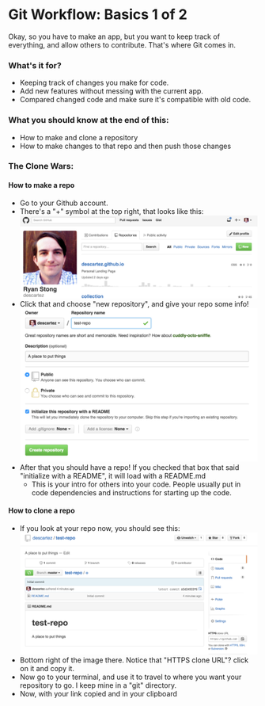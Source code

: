 # Git Workflow: Basics 1 of 2
Okay, so you have to make an app, but you want to keep track of everything, and allow others to contribute. That's where Git comes in.

### What's it for?
- Keeping track of changes you make for code.
- Add new features without messing with the current app.
- Compared changed code and make sure it's compatible with old code.

### What you should know at the end of this:
- How to make and clone a repository
- How to make changes to that repo and then push those changes

### The Clone Wars:
#### How to make a repo
- Go to your Github account.
- There's a "+" symbol at the top right, that looks like this:
![001](../images/github_lesson_001.png)
- Click that and choose "new repository", and give your repo some info!
![002](../images/github_lesson_002.png)
- After that you should have a repo! If you checked that box that said "initialize with a README", it will load with a README.md
  - This is your intro for others into your code. People usually put in code dependencies and instructions for starting up the code.

#### How to clone a repo
- If you look at your repo now, you should see this:
![003](../images/github_lesson_003.png)
- Bottom right of the image there. Notice that "HTTPS clone URL"? click on it and copy it.
- Now go to your terminal, and use it to travel to where you want your repository to go. I keep mine in a "git" directory.
- Now, with your link copied and in your clipboard
